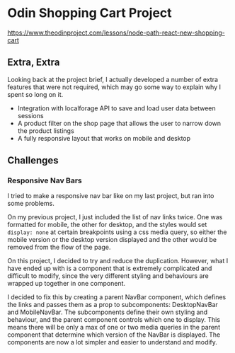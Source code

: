 # Odin Shopping Cart Project

https://www.theodinproject.com/lessons/node-path-react-new-shopping-cart

## Extra, Extra

Looking back at the project brief, I actually developed a number of extra features that were not required, which may go some way to explain why I spent so long on it.

- Integration with localforage API to save and load user data between sessions
- A product filter on the shop page that allows the user to narrow down the product listings
- A fully responsive layout that works on mobile and desktop

## Challenges

### Responsive Nav Bars

I tried to make a responsive nav bar like on my last project, but ran into some problems.

On my previous project, I just included the list of nav links twice. One was formatted for mobile, the other for desktop, and the styles would set `display: none` at certain
breakpoints using a css media query, so either the mobile version or the desktop version displayed and the other would be removed from the flow of the page.

On this project, I decided to try and reduce the duplication. However, what I have ended up with is a component that is extremely complicated and difficult to modify, since the
very different styling and behaviours are wrapped up together in one component.

I decided to fix this by creating a parent NavBar component, which defines the links and passes them as a prop to subcomponents: DesktopNavBar and MobileNavBar. The subcomponents define their own styling and behaviour, and the parent component controls which one to display. This means there will be only a max of one or two media queries in the parent component that determine which version of the NavBar is displayed. The components are now a lot simpler and easier to understand and modify.
